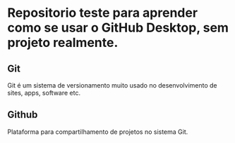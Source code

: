 # Repositorio teste para aprender como se usar o GitHub Desktop, sem projeto realmente.

## Git

Git é um sistema de versionamento muito usado no desenvolvimento de sites, apps, software etc.

## Github

Plataforma para compartilhamento de projetos no sistema Git.
